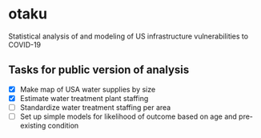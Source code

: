 # otaku
Statistical analysis of and modeling of US infrastructure vulnerabilities to COVID-19

## Tasks for public version of analysis
- [x] Make map of USA water supplies by size
- [x] Estimate water treatment plant staffing
- [ ] Standardize water treatment staffing per area
- [ ] Set up simple models for likelihood of outcome based on age and pre-existing condition
